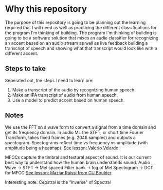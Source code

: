 # Why this repository

The purpose of this repository is going to be planning out the learning required that I will need as well as practicing the different classifications for the program I'm thinking of building.
The program I'm thinking of building is going to be a software solution that mixes an audio classifier for recognizing an accent based on an audio stream as well as live feedback building a transcript of speech and showing what that transcript would look like with a different accent.

## Steps to take

Seperated out, the steps I need to learn are:
1. Make a transcript of the audio by recognizing human speech.
2. Make an IPA transcript of audio from human speech.
3. Use a model to predict accent based on human speech.

## Notes 

We use the FFT on a wave form to convert a signal from a time domain and get its frequency domain. In audio ML the STFT, or short time Fourier Transform, takes fixed frames (e.g. 2048 samples) and outputs a spectogram. Spectograms reflect time vs frequency vs amplitude (with amplitude being a heatmap). [See lesson: Valerio Velardo](https://youtu.be/m3XbqfIij_Y?t=1004) 

MFCCs capture the timbral and textural aspect of sound. It is our current best way to understand how the human brain understands sound. Audio Wave -> STFT -> Mel spaced Filter bank -> log of Mel Spectogram -> DCT for MFCC [See lesson: Maziar Raissi from CU Boulder](https://www.youtube.com/watch?v=hF72sY70_IQ)

Interesting note: Cepstral is the "inverse" of Spectral